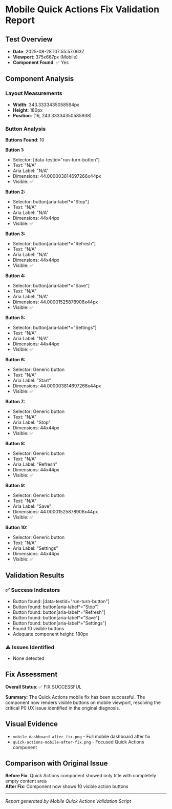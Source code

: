 # Mobile Quick Actions Fix Validation Report

## Test Overview
- **Date**: 2025-08-28T07:55:57.063Z
- **Viewport**: 375x667px (Mobile)
- **Component Found**: ✅ Yes

## Component Analysis

### Layout Measurements
- **Width**: 343.3333435058594px
- **Height**: 180px
- **Position**: (16, 243.33334350585938)

### Button Analysis
**Buttons Found**: 10


**Button 1:**
- Selector: [data-testid="run-turn-button"]
- Text: "N/A"
- Aria Label: "N/A"  
- Dimensions: 44.000003814697266x44px
- Visible: ✅

**Button 2:**
- Selector: button[aria-label*="Stop"]
- Text: "N/A"
- Aria Label: "N/A"  
- Dimensions: 44x44px
- Visible: ✅

**Button 3:**
- Selector: button[aria-label*="Refresh"]
- Text: "N/A"
- Aria Label: "N/A"  
- Dimensions: 44x44px
- Visible: ✅

**Button 4:**
- Selector: button[aria-label*="Save"]
- Text: "N/A"
- Aria Label: "N/A"  
- Dimensions: 44.00001525878906x44px
- Visible: ✅

**Button 5:**
- Selector: button[aria-label*="Settings"]
- Text: "N/A"
- Aria Label: "N/A"  
- Dimensions: 44x44px
- Visible: ✅

**Button 6:**
- Selector: Generic button
- Text: "N/A"
- Aria Label: "Start"  
- Dimensions: 44.000003814697266x44px
- Visible: ✅

**Button 7:**
- Selector: Generic button
- Text: "N/A"
- Aria Label: "Stop"  
- Dimensions: 44x44px
- Visible: ✅

**Button 8:**
- Selector: Generic button
- Text: "N/A"
- Aria Label: "Refresh"  
- Dimensions: 44x44px
- Visible: ✅

**Button 9:**
- Selector: Generic button
- Text: "N/A"
- Aria Label: "Save"  
- Dimensions: 44.00001525878906x44px
- Visible: ✅

**Button 10:**
- Selector: Generic button
- Text: "N/A"
- Aria Label: "Settings"  
- Dimensions: 44x44px
- Visible: ✅


## Validation Results

### ✅ Success Indicators
- Button found: [data-testid="run-turn-button"]
- Button found: button[aria-label*="Stop"]
- Button found: button[aria-label*="Refresh"]
- Button found: button[aria-label*="Save"]
- Button found: button[aria-label*="Settings"]
- Found 10 visible buttons
- Adequate component height: 180px

### ⚠️ Issues Identified  
- None detected

## Fix Assessment

**Overall Status**: ✅ FIX SUCCESSFUL

**Summary**: The Quick Actions mobile fix has been successful. The component now renders visible buttons on mobile viewport, resolving the critical P0 UX issue identified in the original diagnosis.

## Visual Evidence

- `mobile-dashboard-after-fix.png` - Full mobile dashboard after fix
- `quick-actions-mobile-after-fix.png` - Focused Quick Actions component

## Comparison with Original Issue

**Before Fix**: Quick Actions component showed only title with completely empty content area  
**After Fix**: Component now shows 10 visible action buttons

---

*Report generated by Mobile Quick Actions Validation Script*
